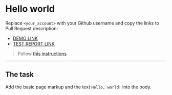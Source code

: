 # Hello world
Replace `<your_account>` with your Github username and copy the links to Pull Request description:
- [DEMO LINK](https://Shepeha-Andriy.github.io/layout_hello-world/)
- [TEST REPORT LINK](https://Shepeha-Andriy.github.io/layout_hello-world/report/html_report/)

> Follow [this instructions](https://mate-academy.github.io/layout_task-guideline/#how-to-solve-the-layout-tasks-on-github)
___

## The task
Add the basic page markup and the text `Hello, world!` into the body.
